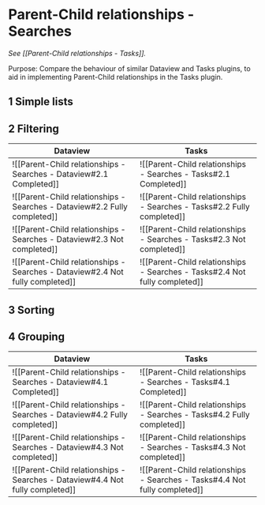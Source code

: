 # Parent-Child relationships - Searches

*See [[Parent-Child relationships - Tasks]].*

Purpose: Compare the behaviour of similar Dataview and Tasks plugins, to aid in implementing Parent-Child relationships in the Tasks plugin.

## 1 Simple lists

## 2 Filtering

| Dataview                                                                      | Tasks                                                                      |
| ----------------------------------------------------------------------------- | -------------------------------------------------------------------------- |
| ![[Parent-Child relationships - Searches - Dataview#2.1 Completed]]           | ![[Parent-Child relationships - Searches - Tasks#2.1 Completed]]           |
| ![[Parent-Child relationships - Searches - Dataview#2.2 Fully completed]]     | ![[Parent-Child relationships - Searches - Tasks#2.2 Fully completed]]     |
| ![[Parent-Child relationships - Searches - Dataview#2.3 Not completed]]       | ![[Parent-Child relationships - Searches - Tasks#2.3 Not completed]]       |
| ![[Parent-Child relationships - Searches - Dataview#2.4 Not fully completed]] | ![[Parent-Child relationships - Searches - Tasks#2.4 Not fully completed]] |

## 3 Sorting

## 4 Grouping

| Dataview                                                                      | Tasks                                                                      |
| ----------------------------------------------------------------------------- | -------------------------------------------------------------------------- |
| ![[Parent-Child relationships - Searches - Dataview#4.1 Completed]]           | ![[Parent-Child relationships - Searches - Tasks#4.1 Completed]]           |
| ![[Parent-Child relationships - Searches - Dataview#4.2 Fully completed]]     | ![[Parent-Child relationships - Searches - Tasks#4.2 Fully completed]]     |
| ![[Parent-Child relationships - Searches - Dataview#4.3 Not completed]]       | ![[Parent-Child relationships - Searches - Tasks#4.3 Not completed]]       |
| ![[Parent-Child relationships - Searches - Dataview#4.4 Not fully completed]] | ![[Parent-Child relationships - Searches - Tasks#4.4 Not fully completed]] |

